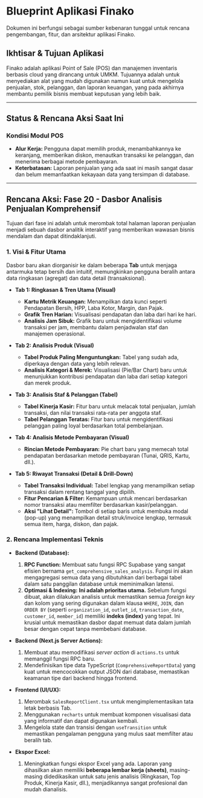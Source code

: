 # Blueprint Aplikasi Finako

Dokumen ini berfungsi sebagai sumber kebenaran tunggal untuk rencana pengembangan, fitur, dan arsitektur aplikasi Finako.

## Ikhtisar & Tujuan Aplikasi

Finako adalah aplikasi Point of Sale (POS) dan manajemen inventaris berbasis cloud yang dirancang untuk UMKM. Tujuannya adalah untuk menyediakan alat yang mudah digunakan namun kuat untuk mengelola penjualan, stok, pelanggan, dan laporan keuangan, yang pada akhirnya membantu pemilik bisnis membuat keputusan yang lebih baik.

---

## Status & Rencana Aksi Saat Ini

### Kondisi Modul POS
*   **Alur Kerja:** Pengguna dapat memilih produk, menambahkannya ke keranjang, memberikan diskon, menautkan transaksi ke pelanggan, dan menerima berbagai metode pembayaran.
*   **Keterbatasan:** Laporan penjualan yang ada saat ini masih sangat dasar dan belum memanfaatkan kekayaan data yang tersimpan di database.

---

## Rencana Aksi: Fase 20 - Dasbor Analisis Penjualan Komprehensif

Tujuan dari fase ini adalah untuk merombak total halaman laporan penjualan menjadi sebuah dasbor analitik interaktif yang memberikan wawasan bisnis mendalam dan dapat ditindaklanjuti.

### 1. Visi & Fitur Utama

Dasbor baru akan diorganisir ke dalam beberapa **Tab** untuk menjaga antarmuka tetap bersih dan intuitif, memungkinkan pengguna beralih antara data ringkasan (agregat) dan data detail (transaksional).

*   **Tab 1: Ringkasan & Tren Utama (Visual)**
    *   **Kartu Metrik Keuangan:** Menampilkan data kunci seperti Pendapatan Bersih, HPP, Laba Kotor, Margin, dan Pajak.
    *   **Grafik Tren Harian:** Visualisasi pendapatan dan laba dari hari ke hari.
    *   **Analisis Jam Sibuk:** Grafik baru untuk mengidentifikasi volume transaksi per jam, membantu dalam penjadwalan staf dan manajemen operasional.

*   **Tab 2: Analisis Produk (Visual)**
    *   **Tabel Produk Paling Menguntungkan:** Tabel yang sudah ada, diperkaya dengan data yang lebih relevan.
    *   **Analisis Kategori & Merek:** Visualisasi (Pie/Bar Chart) baru untuk menunjukkan kontribusi pendapatan dan laba dari setiap kategori dan merek produk.

*   **Tab 3: Analisis Staf & Pelanggan (Tabel)**
    *   **Tabel Kinerja Kasir:** Fitur baru untuk melacak total penjualan, jumlah transaksi, dan nilai transaksi rata-rata per anggota staf.
    *   **Tabel Pelanggan Teratas:** Fitur baru untuk mengidentifikasi pelanggan paling loyal berdasarkan total pembelanjaan.

*   **Tab 4: Analisis Metode Pembayaran (Visual)**
    *   **Rincian Metode Pembayaran:** Pie chart baru yang memecah total pendapatan berdasarkan metode pembayaran (Tunai, QRIS, Kartu, dll.).

*   **Tab 5: Riwayat Transaksi (Detail & Drill-Down)**
    *   **Tabel Transaksi Individual:** Tabel lengkap yang menampilkan setiap transaksi dalam rentang tanggal yang dipilih.
    *   **Fitur Pencarian & Filter:** Kemampuan untuk mencari berdasarkan nomor transaksi atau memfilter berdasarkan kasir/pelanggan.
    *   **Aksi "Lihat Detail":** Tombol di setiap baris untuk membuka modal (pop-up) yang menampilkan detail struk/invoice lengkap, termasuk semua item, harga, diskon, dan pajak.

### 2. Rencana Implementasi Teknis

*   **Backend (Database):**
    1.  **RPC Function:** Membuat satu fungsi RPC Supabase yang sangat efisien bernama `get_comprehensive_sales_analysis`. Fungsi ini akan mengagregasi semua data yang dibutuhkan dari berbagai tabel dalam satu panggilan database untuk meminimalkan latensi.
    2.  **Optimasi & Indexing:** **Ini adalah prioritas utama.** Sebelum fungsi dibuat, akan dilakukan analisis untuk memastikan semua *foreign key* dan kolom yang sering digunakan dalam klausa `WHERE`, `JOIN`, dan `ORDER BY` (seperti `organization_id`, `outlet_id`, `transaction_date`, `customer_id`, `member_id`) memiliki **indeks (index)** yang tepat. Ini krusial untuk memastikan dasbor dapat memuat data dalam jumlah besar dengan cepat tanpa membebani database.

*   **Backend (Next.js Server Actions):**
    1.  Membuat atau memodifikasi *server action* di `actions.ts` untuk memanggil fungsi RPC baru.
    2.  Mendefinisikan tipe data TypeScript (`ComprehensiveReportData`) yang kuat untuk mencocokkan output JSON dari database, memastikan keamanan tipe dari backend hingga frontend.

*   **Frontend (UI/UX):**
    1.  Merombak `SalesReportClient.tsx` untuk mengimplementasikan tata letak berbasis Tab.
    2.  Menggunakan `recharts` untuk membuat komponen visualisasi data yang informatif dan dapat digunakan kembali.
    3.  Mengelola state dan transisi dengan `useTransition` untuk memastikan pengalaman pengguna yang mulus saat memfilter atau beralih tab.

*   **Ekspor Excel:**
    1.  Meningkatkan fungsi ekspor Excel yang ada. Laporan yang dihasilkan akan memiliki **beberapa lembar kerja (sheets)**, masing-masing didedikasikan untuk satu jenis analisis (Ringkasan, Top Produk, Kinerja Kasir, dll.), menjadikannya sangat profesional dan mudah dianalisis.
